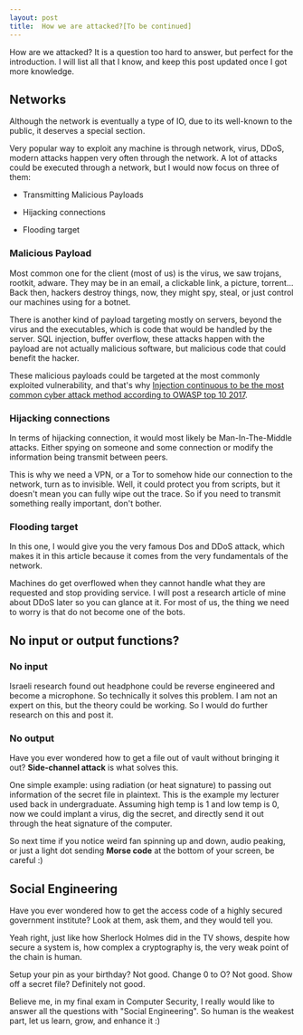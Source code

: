 ```yaml
---
layout:	post
title:	How we are attacked?[To be continued]
---
```


How are we attacked? It is a question too hard to answer, but perfect for the introduction. I will list all that I know, and keep this post updated once I got more knowledge.

## Networks

Although the network is eventually a type of IO, due to its well-known to the public, it deserves a special section.

Very popular way to exploit any machine is through network, virus, DDoS, modern attacks happen very often through the network. A lot of attacks could be executed through a network, but I would now focus on three of them:

* Transmitting Malicious Payloads

* Hijacking connections

* Flooding target

### Malicious Payload

Most common one for the client (most of us) is the virus, we saw trojans, rootkit, adware. They may be in an email, a clickable link, a picture, torrent... Back then, hackers destroy things, now, they might spy, steal, or just control our machines using for a botnet.

There is another kind of payload targeting mostly on servers, beyond the virus and the executables, which is code that would be handled by the server. SQL injection, buffer overflow, these attacks happen with the payload are not actually malicious software, but malicious code that could benefit the hacker.

These malicious payloads could be targeted at the most commonly exploited vulnerability, and that's why [Injection continuous to be the most common cyber attack method according to OWASP top 10 2017](https://www.owasp.org/index.php/Category:OWASP_Top_Ten_Project).

### Hijacking connections

In terms of hijacking connection, it would most likely be Man-In-The-Middle attacks. Either spying on someone and some connection or modify the information being transmit between peers.

This is why we need a VPN, or a Tor to somehow hide our connection to the network, turn as to invisible. Well, it could protect you from scripts, but it doesn't mean you can fully wipe out the trace. So if you need to transmit something really important, don't bother.

### Flooding target

In this one, I would give you the very famous Dos and DDoS attack, which makes it in this article because it comes from the very fundamentals of the network. 

Machines do get overflowed when they cannot handle what they are requested and stop providing service. I will post a research article of mine about DDoS later so you can glance at it. For most of us, the thing we need to worry is that do not become one of the bots.

## No input or output functions?

### No input

Israeli research found out headphone could be reverse engineered and become a microphone. So technically it solves this problem. I am not an expert on this, but the theory could be working. So I would do further research on this and post it.

### No output

Have you ever wondered how to get a file out of vault without bringing it out? **Side-channel attack** is what solves this.

One simple example: using radiation (or heat signature) to passing out information of the secret file in plaintext. This is the example my lecturer used back in undergraduate. Assuming high temp is 1 and low temp is 0, now we could implant a virus, dig the secret, and directly send it out through the heat signature of the computer.

So next time if you notice weird fan spinning up and down, audio peaking, or just a light dot sending **Morse code** at the bottom of your screen, be careful :)

## Social Engineering

Have you ever wondered how to get the access code of a highly secured government institute? Look at them, ask them, and they would tell you.

Yeah right, just like how Sherlock Holmes did in the TV shows, despite how secure a system is, how complex a cryptography is, the very weak point of the chain is human.

Setup your pin as your birthday? Not good. Change 0 to O? Not good. Show off a secret file? Definitely not good.

Believe me, in my final exam in Computer Security, I really would like to answer all the questions with "Social Engineering". So human is the weakest part, let us learn, grow, and enhance it :)
